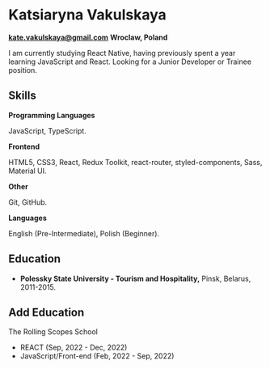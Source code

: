 # Katsiaryna Vakulskaya
**kate.vakulskaya@gmail.com**
**Wroclaw, Poland**

I am currently studying React Native, having previously spent a year learning JavaScript and React. Looking for a Junior Developer or Trainee position.

## **Skills**

**Programming
Languages**

JavaScript, TypeScript.

**Frontend**

HTML5, CSS3, React, Redux Toolkit, react-router, styled-components, Sass, Material UI.

**Other**

Git, GitHub.

**Languages**

English (Pre-Intermediate), Polish (Beginner).

## **Education**

- **Polessky State University - Tourism and Hospitality,** Pinsk, Belarus, 2011-2015.

## Add **Education**

The Rolling Scopes School
- REACT (Sep, 2022 - Dec, 2022)
- JavaScript/Front-end (Feb, 2022 - Sep, 2022)
